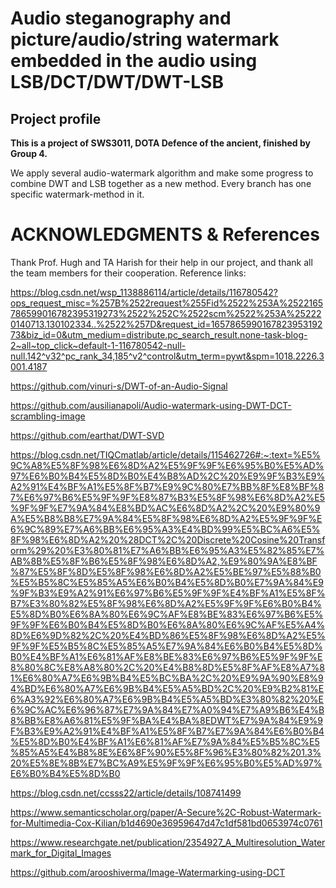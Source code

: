 # Audio steganography and picture/audio/string watermark embedded in the audio using LSB/DCT/DWT/DWT-LSB
## Project profile


**This is a project of SWS3011, DOTA Defence of the ancient, finished by Group 4.**

We apply several audio-watermark algorithm and make some progress to combine DWT and LSB together as a new method. Every branch has one specific watermark-method in it.

# ACKNOWLEDGMENTS & References
Thank Prof. Hugh and TA Harish for their help in our project, and thank all the team members for their cooperation.
Reference links:

https://blog.csdn.net/wsp_1138886114/article/details/116780542?ops_request_misc=%257B%2522request%255Fid%2522%253A%2522165786599016782395319273%2522%252C%2522scm%2522%253A%252220140713.130102334..%2522%257D&request_id=165786599016782395319273&biz_id=0&utm_medium=distribute.pc_search_result.none-task-blog-2~all~top_click~default-1-116780542-null-null.142^v32^pc_rank_34,185^v2^control&utm_term=pywt&spm=1018.2226.3001.4187

https://github.com/vinuri-s/DWT-of-an-Audio-Signal

https://github.com/ausilianapoli/Audio-watermark-using-DWT-DCT-scrambling-image

https://github.com/earthat/DWT-SVD

https://blog.csdn.net/TIQCmatlab/article/details/115462726#:~:text=%E5%9C%A8%E5%8F%98%E6%8D%A2%E5%9F%9F%E6%95%B0%E5%AD%97%E6%B0%B4%E5%8D%B0%E4%B8%AD%2C%20%E9%9F%B3%E9%A2%91%E4%BF%A1%E5%8F%B7%E9%9C%80%E7%BB%8F%E8%BF%87%E6%97%B6%E5%9F%9F%E8%87%B3%E5%8F%98%E6%8D%A2%E5%9F%9F%E7%9A%84%E8%BD%AC%E6%8D%A2%2C%20%E9%80%9A%E5%B8%B8%E7%9A%84%E5%8F%98%E6%8D%A2%E5%9F%9F%E6%9C%89%E7%A6%BB%E6%95%A3%E4%BD%99%E5%BC%A6%E5%8F%98%E6%8D%A2%20%28DCT%2C%20Discrete%20Cosine%20Transform%29%20%E3%80%81%E7%A6%BB%E6%95%A3%E5%82%85%E7%AB%8B%E5%8F%B6%E5%8F%98%E6%8D%A2,%E9%80%9A%E8%BF%87%E5%8F%8D%E5%8F%98%E6%8D%A2%E5%BE%97%E5%88%B0%E5%B5%8C%E5%85%A5%E6%B0%B4%E5%8D%B0%E7%9A%84%E9%9F%B3%E9%A2%91%E6%97%B6%E5%9F%9F%E4%BF%A1%E5%8F%B7%E3%80%82%E5%8F%98%E6%8D%A2%E5%9F%9F%E6%B0%B4%E5%8D%B0%E6%8A%80%E6%9C%AF%E8%BE%83%E6%97%B6%E5%9F%9F%E6%B0%B4%E5%8D%B0%E6%8A%80%E6%9C%AF%E5%A4%8D%E6%9D%82%2C%20%E4%BD%86%E5%8F%98%E6%8D%A2%E5%9F%9F%E5%B5%8C%E5%85%A5%E7%9A%84%E6%B0%B4%E5%8D%B0%E4%BF%A1%E6%81%AF%E8%BE%83%E6%97%B6%E5%9F%9F%E8%80%8C%E8%A8%80%2C%20%E4%B8%8D%E5%8F%AF%E8%A7%81%E6%80%A7%E6%9B%B4%E5%BC%BA%2C%20%E9%9A%90%E8%94%BD%E6%80%A7%E6%9B%B4%E5%A5%BD%2C%20%E9%B2%81%E6%A3%92%E6%80%A7%E6%9B%B4%E5%A5%BD%E3%80%82%20%E6%9C%AC%E6%96%87%E7%9A%84%E7%A0%94%E7%A9%B6%E4%B8%BB%E8%A6%81%E5%9F%BA%E4%BA%8EDWT%E7%9A%84%E9%9F%B3%E9%A2%91%E4%BF%A1%E5%8F%B7%E7%9A%84%E6%B0%B4%E5%8D%B0%E4%BF%A1%E6%81%AF%E7%9A%84%E5%B5%8C%E5%85%A5%E4%B8%8E%E6%8F%90%E5%8F%96%E3%80%82%201.3%20%E5%8E%8B%E7%BC%A9%E5%9F%9F%E6%95%B0%E5%AD%97%E6%B0%B4%E5%8D%B0

https://blog.csdn.net/ccsss22/article/details/108741499

https://www.semanticscholar.org/paper/A-Secure%2C-Robust-Watermark-for-Multimedia-Cox-Kilian/b1d4690e36959647d47c1df581bd0653974c0761

https://www.researchgate.net/publication/2354927_A_Multiresolution_Watermark_for_Digital_Images

https://github.com/arooshiverma/Image-Watermarking-using-DCT
